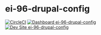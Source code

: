 # ei-96-drupal-config

[![CircleCI](https://circleci.com/gh/jspellman814/ei-96-drupal-config.svg?style=shield)](https://circleci.com/gh/jspellman814/ei-96-drupal-config)
[![Dashboard ei-96-drupal-config](https://img.shields.io/badge/dashboard-ei_96_drupal_config-yellow.svg)](https://dashboard.pantheon.io/sites/fe08850e-c10e-4334-9831-b38b53ad947f#dev/code)
[![Dev Site ei-96-drupal-config](https://img.shields.io/badge/site-ei_96_drupal_config-blue.svg)](http://dev-ei-96-drupal-config.pantheonsite.io/)
